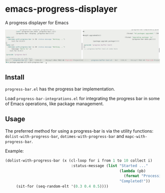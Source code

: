 # emacs-progress-displayer

A progress displayer for Emacs

![progress-bar](progress-bar.gif)

## Install

`progress-bar.el` has the progress bar implementation.

Load `progress-bar-integrations.el` for integrating the progress bar in some of Emacs operations, like package management.

## Usage

The preferred method for using a progress-bar is via the utility functions:
`dolist-with-progress-bar`, `dotimes-with-progress-bar` and `mapc-with-progress-bar`.

Example:

```lisp
(dolist-with-progress-bar (x (cl-loop for i from 1 to 10 collect i)
                              :status-message (list "Started ..."
                                                    (lambda (pb)
                                                      (format "Processing %s..." (progress-bar-data pb)))
                                                    "Completed!"))
     (sit-for (seq-random-elt '(0.3 0.4 0.5))))
```


